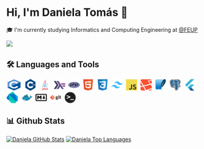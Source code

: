 # Hi, I'm Daniela Tomás 👋

🎓 I'm currently studying Informatics and Computing Engineering at [@FEUP](https://sigarra.up.pt/feup/pt/web_page.inicial)<br>

<a href="mailto:daniela.stomas02@gmail.com"><img src="https://camo.githubusercontent.com/571384769c09e0c66b45e39b5be70f68f552db3e2b2311bc2064f0d4a9f5983b/68747470733a2f2f696d672e736869656c64732e696f2f62616467652f476d61696c2d4431343833363f7374796c653d666f722d7468652d6261646765266c6f676f3d676d61696c266c6f676f436f6c6f723d7768697465"></a>

## :hammer_and_wrench: Languages and Tools

<img src="https://github.com/devicons/devicon/blob/master/icons/c/c-original.svg" title="C" alt="C" height="30" width="40">&nbsp;
<img src="https://raw.githubusercontent.com/devicons/devicon/master/icons/cplusplus/cplusplus-plain.svg" title="C++" alt="C++" height="30" width="30">&nbsp;
<img src="https://github.com/devicons/devicon/blob/master/icons/java/java-original-wordmark.svg" title="Java" alt="Java" width="30" height="30">&nbsp;
<img src="https://github.com/devicons/devicon/blob/master/icons/haskell/haskell-original.svg" title="Haskell" alt="Haskell" width="30" height="30">&nbsp;
<img src="https://github.com/devicons/devicon/blob/master/icons/php/php-original.svg" title="PHP" alt="PHP" height="30" width="30">&nbsp;
<img src="https://github.com/devicons/devicon/blob/master/icons/html5/html5-original.svg" title="HTML" alt="HTML" height="30" width="30">&nbsp;
<img src="https://github.com/devicons/devicon/blob/master/icons/css3/css3-original.svg" title="CSS" alt="CSS" height="30" width="30">&nbsp;
<img src="https://github.com/devicons/devicon/blob/master/icons/tailwindcss/tailwindcss-plain.svg" title="tailwindcss" alt="tailwindcss" width="30" height="30">&nbsp;
<img src="https://github.com/devicons/devicon/blob/master/icons/javascript/javascript-original.svg" title="JavaScript" alt="JavaScript" width="30" height="30">&nbsp;
<img src="https://github.com/devicons/devicon/blob/master/icons/laravel/laravel-plain.svg" title="Laravel" alt="Laravel" height="30" width="30">&nbsp;
<img src="https://github.com/devicons/devicon/blob/master/icons/sqlite/sqlite-original.svg" title="sqlite" alt="sqlite" width="30" height="30">&nbsp;
<img src="https://github.com/devicons/devicon/blob/master/icons/postgresql/postgresql-original.svg" title="Postgres" alt="Postgresql" height="30" width="30">&nbsp;
<img src="https://github.com/devicons/devicon/blob/master/icons/flutter/flutter-original.svg" title="Flutter" alt="Flutter" width="30" height="30">&nbsp;
<img src="https://github.com/devicons/devicon/blob/master/icons/dart/dart-original.svg" title="Dart" alt="Dart" width="30" height="30">&nbsp;
<img src="https://github.com/devicons/devicon/blob/master/icons/docker/docker-original.svg" title="Docker" alt="Docker" height="30" width="30">&nbsp;
<img src="https://github.com/devicons/devicon/blob/master/icons/markdown/markdown-original.svg" title="Markdown" alt="Markdown" width="30" height="30">&nbsp;
<img src="https://github.com/devicons/devicon/blob/master/icons/git/git-original-wordmark.svg" title="Git" alt="Git" width="30" height="30">&nbsp;
<img src="https://raw.githubusercontent.com/github/explore/80688e429a7d4ef2fca1e82350fe8e3517d3494d/topics/terminal/terminal.png" title="Terminal" alt="Terminal" height="30" width="30">

## :bar_chart: Github Stats

 <a href="https://github.com/DanielaTomas"><img align="center" height="180em" alt="Daniela GitHub Stats" src="https://github-readme-stats-sigma-five.vercel.app/api?username=DanielaTomas&theme=dark&count_private=true&show_icons=true"></a>
 <a href="https://github.com/DanielaTomas"><img align="center" height="180em" alt="Daniela Top Languages" src="https://github-readme-stats-sigma-seven.vercel.app/api/top-langs/?username=DanielaTomas&layout=compact&theme=dark&langs_count=7"></a>   

<!--
**DanielaTomas/DanielaTomas** is a ✨ _special_ ✨ repository because its `README.md` (this file) appears on your GitHub profile.

Here are some ideas to get you started:

- 🔭 I’m currently working on ...
- 🌱 I’m currently learning ...
- 👯 I’m looking to collaborate on ...
- 🤔 I’m looking for help with ...
- 💬 Ask me about ...
- 📫 How to reach me: ...
- 😄 Pronouns: ...
- ⚡ Fun fact: ...
-->
